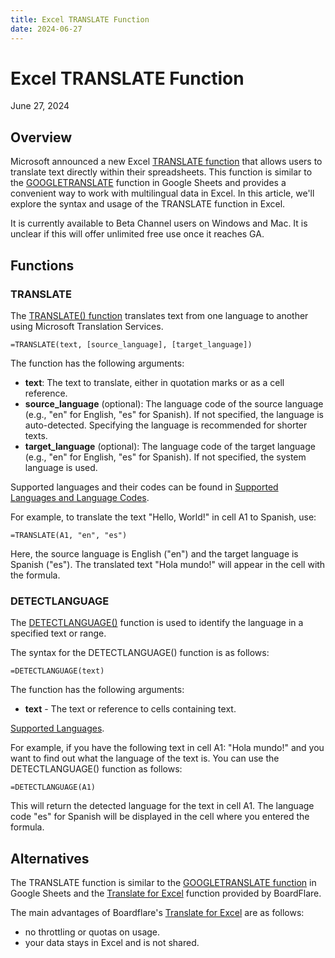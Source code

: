```yaml
---
title: Excel TRANSLATE Function
date: 2024-06-27
---
```


# Excel TRANSLATE Function
June 27, 2024

## Overview

Microsoft announced a new Excel [TRANSLATE function](https://techcommunity.microsoft.com/t5/microsoft-365-insider-blog/new-translation-functions-in-excel-translate-and-detectlanguage/ba-p/4231456) that allows users to translate text directly within their spreadsheets. This function is similar to the [GOOGLETRANSLATE](https://support.google.com/docs/answer/3093331?hl=en) function in Google Sheets and provides a convenient way to work with multilingual data in Excel. In this article, we'll explore the syntax and usage of the TRANSLATE function in Excel.

It is currently available to Beta Channel users on Windows and Mac. It is unclear if this will offer unlimited free use once it reaches GA.

## Functions

### TRANSLATE

The [TRANSLATE() function](https://support.microsoft.com/en-us/office/translate-function-d34f71c7-2ffe-409a-9a63-5eb5e91aa3dd) translates text from one language to another using Microsoft Translation Services.

`=TRANSLATE(text, [source_language], [target_language])`

The function has the following arguments:

- **text**: The text to translate, either in quotation marks or as a cell reference.
- **source_language** (optional): The language code of the source language (e.g., "en" for English, "es" for Spanish). If not specified, the language is auto-detected. Specifying the language is recommended for shorter texts.
- **target_language** (optional): The language code of the target language (e.g., "en" for English, "es" for Spanish). If not specified, the system language is used.

Supported languages and their codes can be found in [Supported Languages and Language Codes](https://learn.microsoft.com/en-us/azure/ai-services/Translator/language-support).

For example, to translate the text "Hello, World!" in cell A1 to Spanish, use:

`=TRANSLATE(A1, "en", "es")`

Here, the source language is English ("en") and the target language is Spanish ("es"). The translated text "Hola mundo!" will appear in the cell with the formula.

### DETECTLANGUAGE

The [DETECTLANGUAGE()](https://support.microsoft.com/en-us/office/detectlanguage-function-0748e285-1912-4d24-b735-57d18142fa3b) function is used to identify the language in a specified text or range. 

The syntax for the DETECTLANGUAGE() function is as follows:

`=DETECTLANGUAGE(text)`

The function has the following arguments:

- **text** - The text or reference to cells containing text.

[Supported Languages](https://learn.microsoft.com/en-us/azure/ai-services/Translator/language-support).

For example, if you have the following text in cell A1: "Hola mundo!" and you want to find out what the language of the text is. You can use the DETECTLANGUAGE() function as follows:

`=DETECTLANGUAGE(A1)`

This will return the detected language for the text in cell A1. The language code "es" for Spanish will be displayed in the cell where you entered the formula.

## Alternatives

The TRANSLATE function is similar to the [GOOGLETRANSLATE function](http://www.boardflare.com/blog/2024/googletranslate-excel) in Google Sheets and the [Translate for Excel](http://www.boardflare.com/apps/excel/translate) function provided by BoardFlare. 

The main advantages of Boardflare's [Translate for Excel](http://www.boardflare.com/apps/excel/translate) are as follows:
- no throttling or quotas on usage.
- your data stays in Excel and is not shared.